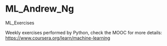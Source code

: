 # ML_Andrew_Ng
ML_Exercises

Weekly exercises performed by Python, check the MOOC for more details:
https://www.coursera.org/learn/machine-learning

